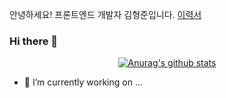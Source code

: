 안녕하세요! 프론트엔드 개발자 김형준입니다. [이력서](https://www.notion.so/11c5ddb5da3247a0904fe5db01b39e6b)

### Hi there 👋
  <div align=center>
	
 [![Anurag's github stats](https://github-readme-stats.vercel.app/api?username=Ryanromaris)](https://github.com/anuraghazra/github-readme-stats)
  </div>


<!--
**Ryanromaris/Ryanromaris** is a ✨ _special_ ✨ repository because its `README.md` (this file) appears on your GitHub profile.

Here are some ideas to get you started:


- 🌱 I’m currently learning ...
- 👯 I’m looking to collaborate on ...
- 🤔 I’m looking for help with ...
- 💬 Ask me about ...
- 📫 How to reach me: ...
- 😄 Pronouns: ...
- ⚡ Fun fact: ...
-->

- 🔭 I’m currently working on ...
